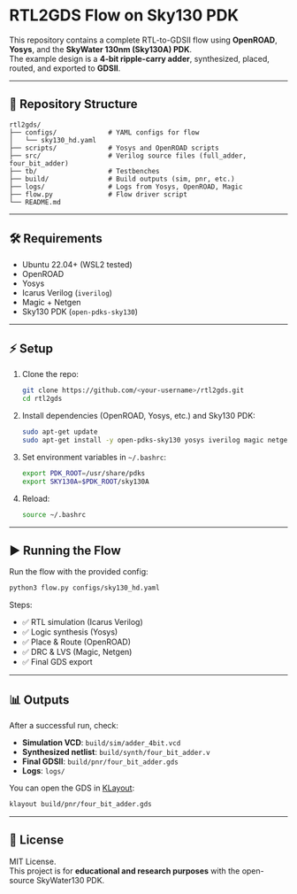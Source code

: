 # RTL2GDS Flow on Sky130 PDK

This repository contains a complete RTL-to-GDSII flow using **OpenROAD**, **Yosys**, and the **SkyWater 130nm (Sky130A) PDK**.  
The example design is a **4-bit ripple-carry adder**, synthesized, placed, routed, and exported to **GDSII**.

---

## 📂 Repository Structure

```
rtl2gds/
├── configs/             # YAML configs for flow
│   └── sky130_hd.yaml
├── scripts/             # Yosys and OpenROAD scripts
├── src/                 # Verilog source files (full_adder, four_bit_adder)
├── tb/                  # Testbenches
├── build/               # Build outputs (sim, pnr, etc.)
├── logs/                # Logs from Yosys, OpenROAD, Magic
├── flow.py              # Flow driver script
└── README.md
```

---

## 🛠️ Requirements

- Ubuntu 22.04+ (WSL2 tested)
- OpenROAD  
- Yosys  
- Icarus Verilog (`iverilog`)  
- Magic + Netgen  
- Sky130 PDK (`open-pdks-sky130`)  

---

## ⚡ Setup

1. Clone the repo:
   ```bash
   git clone https://github.com/<your-username>/rtl2gds.git
   cd rtl2gds
   ```

2. Install dependencies (OpenROAD, Yosys, etc.) and Sky130 PDK:
   ```bash
   sudo apt-get update
   sudo apt-get install -y open-pdks-sky130 yosys iverilog magic netgen klayout
   ```

3. Set environment variables in `~/.bashrc`:
   ```bash
   export PDK_ROOT=/usr/share/pdks
   export SKY130A=$PDK_ROOT/sky130A
   ```

4. Reload:
   ```bash
   source ~/.bashrc
   ```

---

## ▶️ Running the Flow

Run the flow with the provided config:

```bash
python3 flow.py configs/sky130_hd.yaml
```

Steps:
- ✅ RTL simulation (Icarus Verilog)  
- ✅ Logic synthesis (Yosys)  
- ✅ Place & Route (OpenROAD)  
- ✅ DRC & LVS (Magic, Netgen)  
- ✅ Final GDS export  

---

## 📊 Outputs

After a successful run, check:

- **Simulation VCD**: `build/sim/adder_4bit.vcd`  
- **Synthesized netlist**: `build/synth/four_bit_adder.v`  
- **Final GDSII**: `build/pnr/four_bit_adder.gds`  
- **Logs**: `logs/`  

You can open the GDS in [KLayout](https://www.klayout.de/):

```bash
klayout build/pnr/four_bit_adder.gds
```

---

## 📜 License

MIT License.  
This project is for **educational and research purposes** with the open-source SkyWater130 PDK.
